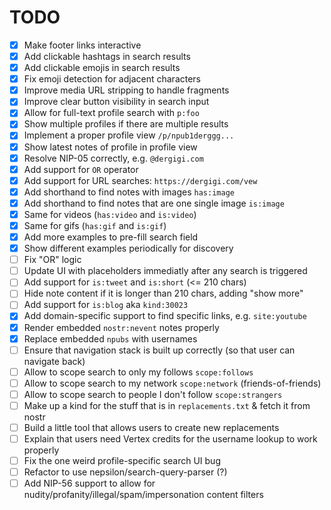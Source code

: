 # TODO

- [x] Make footer links interactive
- [x] Add clickable hashtags in search results
- [x] Add clickable emojis in search results
- [x] Fix emoji detection for adjacent characters
- [x] Improve media URL stripping to handle fragments
- [x] Improve clear button visibility in search input
- [x] Allow for full-text profile search with `p:foo`
- [x] Show multiple profiles if there are multiple results
- [x] Implement a proper profile view `/p/npub1derggg...`
- [x] Show latest notes of profile in profile view
- [x] Resolve NIP-05 correctly, e.g. `@dergigi.com`
- [x] Add support for `OR` operator
- [x] Add support for URL searches: `https://dergigi.com/vew`
- [x] Add shorthand to find notes with images `has:image`
- [x] Add shorthand to find notes that are one single image `is:image`
- [x] Same for videos (`has:video` and `is:video`)
- [x] Same for gifs (`has:gif` and `is:gif`)
- [x] Add more examples to pre-fill search field
- [x] Show different examples periodically for discovery
- [ ] Fix "OR" logic
- [ ] Update UI with placeholders immediatly after any search is triggered
- [ ] Add support for `is:tweet` and `is:short` (<= 210 chars)
- [ ] Hide note content if it is longer than 210 chars, adding "show more"
- [ ] Add support for `is:blog` aka `kind:30023`
- [x] Add domain-specific support to find specific links, e.g. `site:youtube`
- [x] Render embedded `nostr:nevent` notes properly
- [x] Replace embedded `npubs` with usernames
- [ ] Ensure that navigation stack is built up correctly (so that user can navigate back)
- [ ] Allow to scope search to only my follows `scope:follows`
- [ ] Allow to scope search to my network `scope:network` (friends-of-friends)
- [ ] Allow to scope search to people I don't follow `scope:strangers`
- [ ] Make up a kind for the stuff that is in `replacements.txt` & fetch it from nostr
- [ ] Build a little tool that allows users to create new replacements
- [ ] Explain that users need Vertex credits for the username lookup to work properly
- [ ] Fix the one weird profile-specific search UI bug
- [ ] Refactor to use nepsilon/search-query-parser (?)
- [ ] Add NIP-56 support to allow for nudity/profanity/illegal/spam/impersonation content filters
